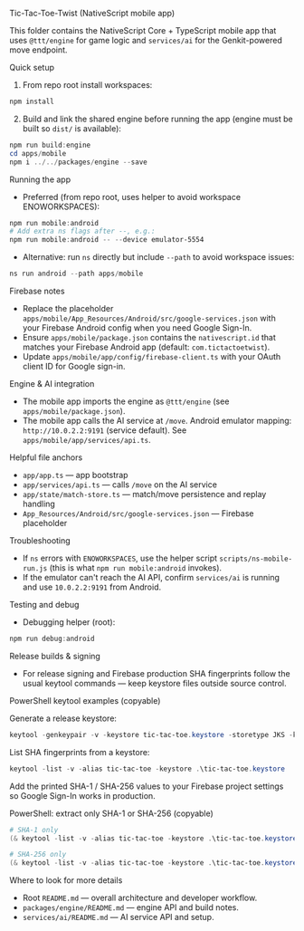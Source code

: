 Tic-Tac-Toe-Twist (NativeScript mobile app)

This folder contains the NativeScript Core + TypeScript mobile app that uses `@ttt/engine` for game logic and `services/ai` for the Genkit-powered move endpoint.

Quick setup

1. From repo root install workspaces:

```powershell
npm install
```

2. Build and link the shared engine before running the app (engine must be built so `dist/` is available):

```powershell
npm run build:engine
cd apps/mobile
npm i ../../packages/engine --save
```

Running the app

- Preferred (from repo root, uses helper to avoid workspace ENOWORKSPACES):

```powershell
npm run mobile:android
# Add extra ns flags after --, e.g.:
npm run mobile:android -- --device emulator-5554
```

- Alternative: run `ns` directly but include `--path` to avoid workspace issues:

```powershell
ns run android --path apps/mobile
```

Firebase notes

- Replace the placeholder `apps/mobile/App_Resources/Android/src/google-services.json` with your Firebase Android config when you need Google Sign-In.
- Ensure `apps/mobile/package.json` contains the `nativescript.id` that matches your Firebase Android app (default: `com.tictactoetwist`).
- Update `apps/mobile/app/config/firebase-client.ts` with your OAuth client ID for Google sign-in.

Engine & AI integration

- The mobile app imports the engine as `@ttt/engine` (see `apps/mobile/package.json`).
- The mobile app calls the AI service at `/move`. Android emulator mapping: `http://10.0.2.2:9191` (service default). See `apps/mobile/app/services/api.ts`.

Helpful file anchors

- `app/app.ts` — app bootstrap
- `app/services/api.ts` — calls `/move` on the AI service
- `app/state/match-store.ts` — match/move persistence and replay handling
- `App_Resources/Android/src/google-services.json` — Firebase placeholder

Troubleshooting

- If `ns` errors with `ENOWORKSPACES`, use the helper script `scripts/ns-mobile-run.js` (this is what `npm run mobile:android` invokes).
- If the emulator can't reach the AI API, confirm `services/ai` is running and use `10.0.2.2:9191` from Android.

Testing and debug

- Debugging helper (root):

```powershell
npm run debug:android
```

Release builds & signing

- For release signing and Firebase production SHA fingerprints follow the usual keytool commands — keep keystore files outside source control.

PowerShell keytool examples (copyable)

Generate a release keystore:

```powershell
keytool -genkeypair -v -keystore tic-tac-toe.keystore -storetype JKS -keyalg RSA -keysize 2048 -validity 10000 -alias tic-tac-toe
```

List SHA fingerprints from a keystore:

```powershell
keytool -list -v -alias tic-tac-toe -keystore .\tic-tac-toe.keystore
```

Add the printed SHA-1 / SHA-256 values to your Firebase project settings so Google Sign-In works in production.

PowerShell: extract only SHA-1 or SHA-256 (copyable)

```powershell
# SHA-1 only
(& keytool -list -v -alias tic-tac-toe -keystore .\tic-tac-toe.keystore) -match 'SHA1:\s*([0-9A-Fa-f:]*)' | Out-Null; $matches[1]

# SHA-256 only
(& keytool -list -v -alias tic-tac-toe -keystore .\tic-tac-toe.keystore) -match 'SHA256:\s*([0-9A-Fa-f:]*)' | Out-Null; $matches[1]
```

Where to look for more details

- Root `README.md` — overall architecture and developer workflow.
- `packages/engine/README.md` — engine API and build notes.
- `services/ai/README.md` — AI service API and setup.

